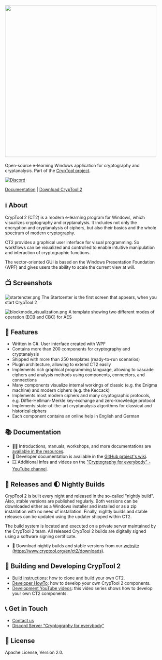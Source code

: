# <img src="https://github.com/CrypToolProject/CrypTool-2/blob/main/documentation/images/ct2_banner.png" width="500">

Open-source e-learning Windows application for cryptography and cryptanalysis. Part of the [CrypTool project](https://www.cryptool.org).

[![Discord](https://img.shields.io/discord/1057453786228076614.svg?logo=discord&logoColor=white&logoWidth=20&labelColor=7289DA&label=Discord&color=17cf48)](https://discord.gg/TAbsPRvG)

[Documentation](https://github.com/CrypToolProject/CrypTool-2/wiki) | [Download CrypTool 2](https://www.cryptool.org/en/ct2/downloads)

## ℹ️ About

CrypTool 2 (CT2) is a modern e-learning program for Windows, which visualizes cryptography and cryptanalysis. It includes not only the encryption and cryptanalysis of ciphers, but also their basics and the whole spectrum of modern cryptography. 

CT2 provides a graphical user interface for visual programming. So workflows can be visualized and controlled to enable intuitive manipulation and interaction of cryptographic functions.

The vector-oriented GUI is based on the Windows Presentation Foundation (WPF) and gives users the ability to scale the current view at will.

## 📺 Screenshots

![startencter.png](https://github.com/CrypToolProject/CrypTool-2/blob/main/documentation/images/startcenter.png)
The Startcenter is the first screen that appears, when you start CrypTool 2

![blockmode_visualization.png](https://github.com/CrypToolProject/CrypTool-2/blob/main/documentation/images/blockmode_visualization.png)
A template showing two different modes of operation (ECB and CBC) for AES

## 🔎 Features

* Written in C#. User interface created with WPF
* Contains more than 200 components for cryptography and cryptanalysis
* Shipped with more than 250 templates (ready-to-run scenarios)
* Plugin architecture, allowing to extend CT2 easily
* Implements rich graphical programming language, allowing to cascade ciphers and analysis methods using components, connectors, and connections
* Many components visualize internal workings of classic (e.g. the Enigma machine) and modern ciphers (e.g. the Keccack)
* Implements most modern ciphers and many cryptographic protocols, e.g. Diffie-Hellman-Merkle key-exchange and zero-knowledge protocol
* Implements state-of-the-art cryptanalysis algorithms for classical and historical ciphers
* Each component contains an online help in English and German

## 📚 Documentation

* 👩‍🏫 Introductions, manuals, workshops, and more documentations are [available in the resources](https://www.cryptool.org/en/ct2/resources).
* 📖 Developer documentation is available in the [GitHub project's wiki](https://github.com/CrypToolProject/CrypTool-2/wiki).
* 🎞️ Additional infos and videos on the ["Cryptography for everybody" - YouTube channel](https://www.youtube.com/c/CrypTool2).

## 👑 Releases and 🌓 Nightly Builds

CrypTool 2 is built every night and released in the so-called "nightly build". Also, stable versions are published regularly. Both versions can be downloaded either as a Windows installer and installed or as a zip installation with no need of installation. Finally, nightly builds and stable releases can be updated using the updater shipped within CT2.

The build system is located and executed on a private server maintained by the CrypTool 2 team. All released CrypTool 2 builds are digitally signed using a software signing certificate.

* 💾 Download nightly builds and stable versions from our [website (https://www.cryptool.org/en/ct2/downloads)](https://www.cryptool.org/en/ct2/downloads).

## 👷 Building and Developing CrypTool 2

* [Build instructions](https://github.com/CrypToolProject/CrypTool-2/wiki/Build-Instructions): how to clone and build your own CT2.
* [Developer HowTo](https://github.com/CrypToolProject/CrypTool-2/wiki/Developer-HowTo): how to develop your own CrypTool 2 components.
* [Development YouTube videos](https://www.youtube.com/playlist?list=PLMuvAbyIl0PTTfPE2VhJ9PZ6qlOG0MMaX): this video series shows how to develop your own CT2 components.

## 📞 Get in Touch

* [Contact us](https://www.cryptool.org/en/contact)
* [Discord Server "Cryptography for everybody"](https://discord.gg/Kz3NaXeb)

## 📜 License

Apache License, Version 2.0.
